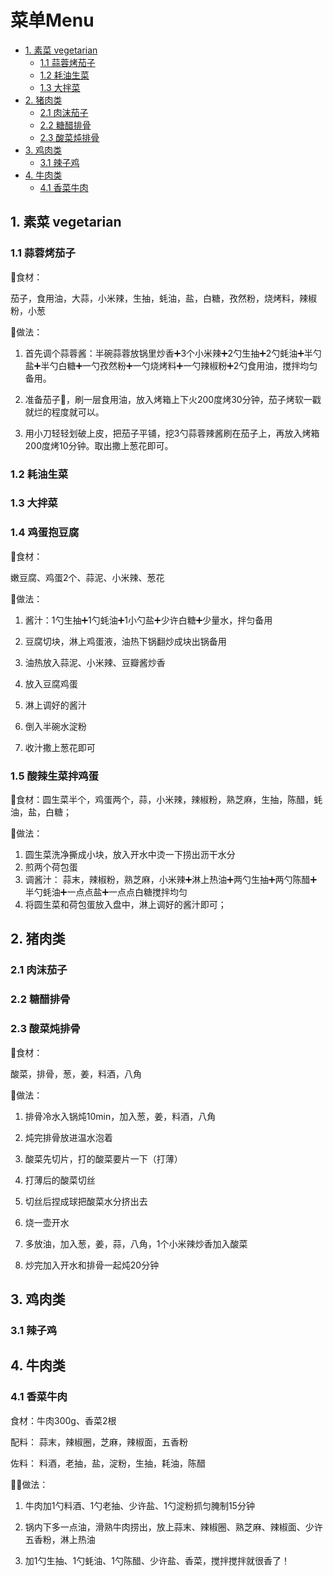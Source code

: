 # 菜单Menu

- [1. 素菜 vegetarian](#1-素菜-vegetarian)
  - [1.1 蒜蓉烤茄子](#11-蒜蓉烤茄子)
  - [1.2 耗油生菜](#12-耗油生菜)
  - [1.3 大拌菜](#13-大拌菜)
- [2. 猪肉类](#2-猪肉类)
  - [2.1 肉沫茄子](#21-肉沫茄子)
  - [2.2 糖醋排骨](#22-糖醋排骨)
  - [2.3 酸菜炖排骨](#23-酸菜炖排骨)
- [3. 鸡肉类](#3-鸡肉类)
  - [3.1 辣子鸡](#31-辣子鸡)
- [4. 牛肉类](#4-牛肉类)
  - [4.1 香菜牛肉](#41-香菜牛肉)

## 1. 素菜 vegetarian

### 1.1 蒜蓉烤茄子

🔖食材：

茄子，食用油，大蒜，小米辣，生抽，蚝油，盐，白糖，孜然粉，烧烤料，辣椒粉，小葱

📝做法：

1. 首先调个蒜蓉酱：半碗蒜蓉放锅里炒香➕3个小米辣➕2勺生抽➕2勺蚝油➕半勺盐➕半勺白糖➕一勺孜然粉➕一勺烧烤料➕一勺辣椒粉➕2勺食用油，搅拌均匀备用。

2. 准备茄子🍆，刷一层食用油，放入烤箱上下火200度烤30分钟，茄子烤软一戳就烂的程度就可以。

3. 用小刀轻轻划破上皮，把茄子平铺，挖3勺蒜蓉辣酱刷在茄子上，再放入烤箱200度烤10分钟。取出撒上葱花即可。

### 1.2 耗油生菜



### 1.3 大拌菜



### 1.4 鸡蛋抱豆腐

🔖食材：

嫩豆腐、鸡蛋2个、蒜泥、小米辣、葱花

📝做法：

1. 酱汁：1勺生抽➕1勺蚝油➕1小勺盐➕少许白糖➕少量水，拌匀备用

2. 豆腐切块，淋上鸡蛋液，油热下锅翻炒成块出锅备用

3. 油热放入蒜泥、小米辣、豆瓣酱炒香

4. 放入豆腐鸡蛋

5. 淋上调好的酱汁

6. 倒入半碗水淀粉

7. 收汁撒上葱花即可



### 1.5 酸辣生菜拌鸡蛋

🔖食材：圆生菜半个，鸡蛋两个，蒜，小米辣，辣椒粉，熟芝麻，生抽，陈醋，蚝油，盐，白糖；

📝做法：

1. 圆生菜洗净撕成小块，放入开水中烫一下捞出沥干水分
2. 煎两个荷包蛋
3. 调酱汁： 蒜末，辣椒粉，熟芝麻，小米辣➕淋上热油➕两勺生抽➕两勺陈醋➕半勺蚝油➕一点点盐➕一点点白糖搅拌均匀
4. 将圆生菜和荷包蛋放入盘中，淋上调好的酱汁即可；

## 2. 猪肉类

### 2.1 肉沫茄子



### 2.2 糖醋排骨



### 2.3 酸菜炖排骨

🔖食材：

酸菜，排骨，葱，姜，料酒，八角

📝做法：

1. 排骨冷水入锅炖10min，加入葱，姜，料酒，八角
2. 炖完排骨放进温水泡着

2. 酸菜先切片，打的酸菜要片一下（打薄）

3. 打薄后的酸菜切丝
4. 切丝后捏成球把酸菜水分挤出去
5. 烧一壶开水
6. 多放油，加入葱，姜，蒜，八角，1个小米辣炒香加入酸菜
7. 炒完加入开水和排骨一起炖20分钟

## 3. 鸡肉类

### 3.1 辣子鸡



## 4. 牛肉类

### 4.1 香菜牛肉

食材：牛肉300g、香菜2根

配料： 蒜末，辣椒圈，芝麻，辣椒面，五香粉

佐料： 料酒，老抽，盐，淀粉，生抽，耗油，陈醋

🌸🌸做法：

1. 牛肉加1勺料酒、1勺老抽、少许盐、1勺淀粉抓匀腌制15分钟

2. 锅内下多一点油，滑熟牛肉捞出，放上蒜末、辣椒圈、熟芝麻、辣椒面、少许五香粉，淋上热油

3. 加1勺生抽、1勺蚝油、1勺陈醋、少许盐、香菜，搅拌搅拌就很香了！











